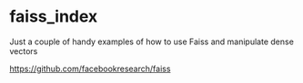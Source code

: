 # faiss_index
Just a couple of handy examples of how to use Faiss and manipulate dense vectors

https://github.com/facebookresearch/faiss

